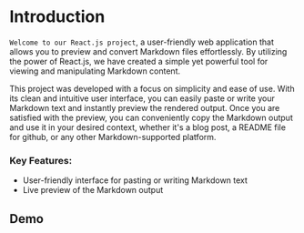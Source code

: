 # Introduction

`Welcome to our React.js project`, a user-friendly web application that allows you to preview and convert Markdown files effortlessly. By utilizing the power of React.js, we have created a simple yet powerful tool for viewing and manipulating Markdown content.

This project was developed with a focus on simplicity and ease of use. With its clean and intuitive user interface, you can easily paste or write your Markdown text and instantly preview the rendered output. Once you are satisfied with the preview, you can conveniently copy the Markdown output and use it in your desired context, whether it's a blog post, a README file for github, or any other Markdown-supported platform.

### Key Features:

* User-friendly interface for pasting or writing Markdown text
* Live preview of the Markdown output

## Demo
